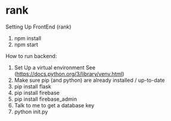 # rank

Setting Up FrontEnd (rank)
1. npm install
2. npm start

How to run backend:

1. Set Up a virtual environment See (https://docs.python.org/3/library/venv.html)
2. Make sure pip (and python) are already installed / up-to-date
3. pip install flask
4. pip install firebase
5. pip install firebase_admin
6. Talk to me to get a database key
7. python init.py 
